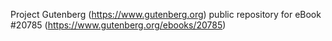 Project Gutenberg (https://www.gutenberg.org) public repository for eBook #20785 (https://www.gutenberg.org/ebooks/20785)
